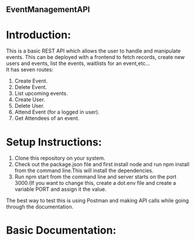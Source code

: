 ## EventManagementAPI

# Introduction: 

This is a basic REST API which allows the user to handle and manipulate events. This can be deployed with a frontend to fetch records, create new users and events, list the events, waitlists for an event,etc... </br>
It has seven routes:  </br>
1. Create Event. </br>
2. Delete Event. </br>
3. List upcoming events. </br>
4. Create User. </br>
5. Delete User. </br>
6. Attend Event (for a logged in user).  </br>
7. Get Attendees of an event.  </br>

# Setup Instructions:  </br>

1. Clone this repository on your system.  </br>
2. Check out the package.json file and first install node and run npm install from the command line.This will install the dependencies.  </br>
3. Run npm start from the command line and server starts on the port 3000.(If you want to change this, create a dot.env file and create a variable PORT and assign it the value. </br>

The best way to test this is using Postman and making API calls while going through the documentation.

# Basic Documentation:
